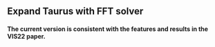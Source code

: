 ## Expand Taurus with FFT solver

#### 	The current version is consistent with the features and results in the VIS22 paper. 
